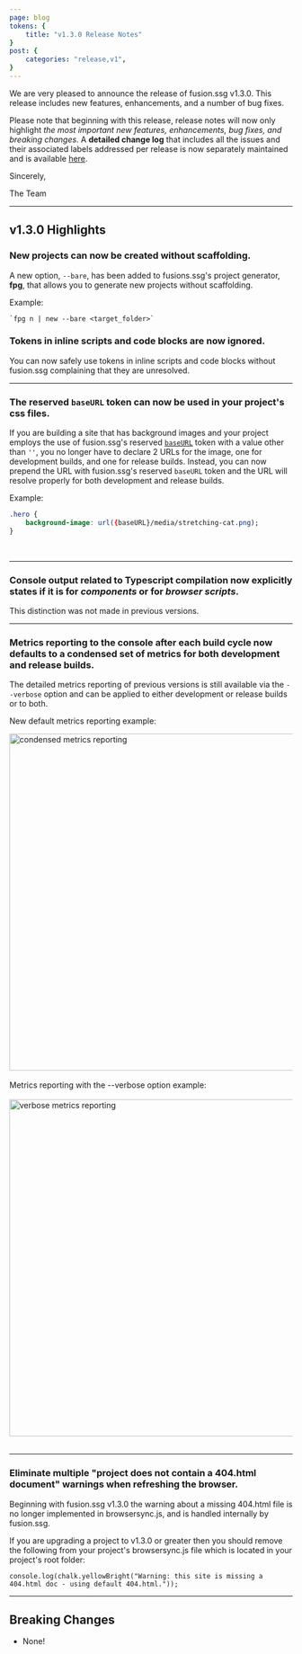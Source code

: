 ```yaml
---
page: blog
tokens: {
    title: "v1.3.0 Release Notes"
}
post: {
    categories: "release,v1",
}
---
```

We are very pleased to announce the release of fusion.ssg v1.3.0. This release includes new features, enhancements, and a number of bug fixes.

<!-- end -->

Please note that beginning with this release, release notes will now only highlight _the most important new features, enhancements, bug fixes, and breaking changes_. A __detailed change log__ that includes all the issues and their associated labels addressed per release is now separately maintained and is available [here](https://github.com/4awpawz/fusion.ssg/blob/main/changelog.md).

Sincerely,

The Team

<hr>

## v1.3.0 Highlights

### New projects can now be created without scaffolding.

A new option, `--bare`, has been added to fusions.ssg's project generator, __fpg__, that allows you to generate new projects without scaffolding. 

Example:

```shell
`fpg n | new --bare <target_folder>`
```

### Tokens in inline scripts and code blocks are now ignored.

You can now safely use tokens in inline scripts and code blocks without fusion.ssg complaining that they are unresolved.

<hr>

### The reserved `baseURL` token can now be used in your project's css files.

If you are building a site that has background images and your project employs the use of fusion.ssg's reserved <a href="{baseURL}/docs/v1/configuration/fusionssg-configuration/#baseurl"><code style="text-decoration: underline;">baseURL</code></a> token with a value other than `''`, you no longer have to declare 2 URLs for the image, one for development builds, and one for release builds. Instead, you can now prepend the URL with fusion.ssg's reserved `baseURL` token and the URL will resolve properly for both development and release builds.

Example:

```css
.hero {
    background-image: url({baseURL}/media/stretching-cat.png);
}
```
<br>
<hr>

### Console output related to Typescript compilation now explicitly states if it is for _components_ or for _browser scripts_.

This distinction was not made in previous versions.

<hr>

### Metrics reporting to the console after each build cycle now defaults to a condensed set of metrics for both development and release builds.

The detailed metrics reporting of previous versions is still available via the `--verbose` option and can be applied to either development or release builds or to both.

New default metrics reporting example:

<img src="{baseURL}/media/posts/condensedmetricsreporting.png" alt="condensed metrics reporting" width="600">
<br>
<br>
Metrics reporting with the --verbose option example:
<br>
<br>
<img src="{baseURL}/media/posts/verbosemetricsreporting.png" alt="verbose metrics reporting" width="600">

<br>
<br>
<hr>

### Eliminate multiple "project does not contain a 404.html document" warnings when refreshing the browser.

Beginning with fusion.ssg v1.3.0 the warning about a missing 404.html file is no longer implemented in browsersync.js, and is handled internally by fusion.ssg.

 <p class="warn">If you are upgrading a project to v1.3.0 or greater then you should remove the following from your project's browsersync.js file which is located in your project's root folder:</p>

`console.log(chalk.yellowBright("Warning: this site is missing a 404.html doc - using default 404.html."));`

<hr>

## Breaking Changes

- None!
